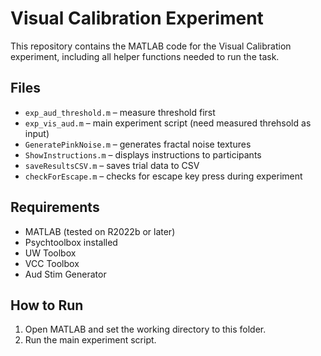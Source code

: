 # Visual Calibration Experiment

This repository contains the MATLAB code for the Visual Calibration experiment, including all helper functions needed to run the task.

## Files

- `exp_aud_threshold.m` – measure threshold first
- `exp_vis_aud.m` – main experiment script (need measured threhsold as input)
- `GeneratePinkNoise.m` – generates fractal noise textures  
- `ShowInstructions.m` – displays instructions to participants  
- `saveResultsCSV.m` – saves trial data to CSV  
- `checkForEscape.m` – checks for escape key press during experiment  

## Requirements

- MATLAB (tested on R2022b or later) 
- Psychtoolbox installed  
- UW Toolbox
- VCC Toolbox
- Aud Stim Generator 

## How to Run

1. Open MATLAB and set the working directory to this folder.  
2. Run the main experiment script.  

